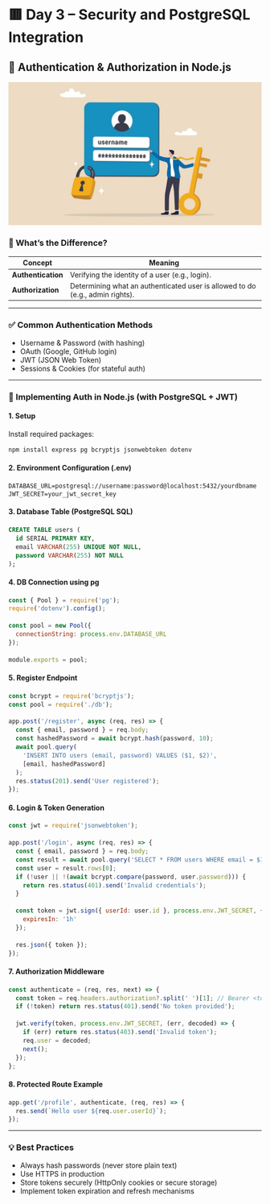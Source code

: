 
# 🟥 Day 3 – Security and PostgreSQL Integration

## 🔐 Authentication & Authorization in Node.js

![Authentication & Authorization in Node.js](./images/Authentication%20and%20Security.jpg)
### 🧩 What’s the Difference?
| Concept            | Meaning                                                                       |
| ------------------ | ----------------------------------------------------------------------------- |
| **Authentication** | Verifying the identity of a user (e.g., login).                               |
| **Authorization**  | Determining what an authenticated user is allowed to do (e.g., admin rights). |

---

### ✅ Common Authentication Methods
- Username & Password (with hashing)
- OAuth (Google, GitHub login)
- JWT (JSON Web Token)
- Sessions & Cookies (for stateful auth)

---

### 🔧 Implementing Auth in Node.js (with PostgreSQL + JWT)

#### 1. **Setup**
Install required packages:
```bash
npm install express pg bcryptjs jsonwebtoken dotenv
```

#### 2. **Environment Configuration (.env)**
```
DATABASE_URL=postgresql://username:password@localhost:5432/yourdbname
JWT_SECRET=your_jwt_secret_key
```

#### 3. **Database Table (PostgreSQL SQL)**
```sql
CREATE TABLE users (
  id SERIAL PRIMARY KEY,
  email VARCHAR(255) UNIQUE NOT NULL,
  password VARCHAR(255) NOT NULL
);
```

#### 4. **DB Connection using pg**
```js
const { Pool } = require('pg');
require('dotenv').config();

const pool = new Pool({
  connectionString: process.env.DATABASE_URL
});

module.exports = pool;
```

#### 5. **Register Endpoint**
```js
const bcrypt = require('bcryptjs');
const pool = require('./db');

app.post('/register', async (req, res) => {
  const { email, password } = req.body;
  const hashedPassword = await bcrypt.hash(password, 10);
  await pool.query(
    'INSERT INTO users (email, password) VALUES ($1, $2)',
    [email, hashedPassword]
  );
  res.status(201).send('User registered');
});
```

#### 6. **Login & Token Generation**
```js
const jwt = require('jsonwebtoken');

app.post('/login', async (req, res) => {
  const { email, password } = req.body;
  const result = await pool.query('SELECT * FROM users WHERE email = $1', [email]);
  const user = result.rows[0];
  if (!user || !(await bcrypt.compare(password, user.password))) {
    return res.status(401).send('Invalid credentials');
  }

  const token = jwt.sign({ userId: user.id }, process.env.JWT_SECRET, {
    expiresIn: '1h'
  });

  res.json({ token });
});
```

#### 7. **Authorization Middleware**
```js
const authenticate = (req, res, next) => {
  const token = req.headers.authorization?.split(' ')[1]; // Bearer <token>
  if (!token) return res.status(401).send('No token provided');

  jwt.verify(token, process.env.JWT_SECRET, (err, decoded) => {
    if (err) return res.status(403).send('Invalid token');
    req.user = decoded;
    next();
  });
};
```

#### 8. **Protected Route Example**
```js
app.get('/profile', authenticate, (req, res) => {
  res.send(`Hello user ${req.user.userId}`);
});
```

---

### 💡 Best Practices
- Always hash passwords (never store plain text)
- Use HTTPS in production
- Store tokens securely (HttpOnly cookies or secure storage)
- Implement token expiration and refresh mechanisms

